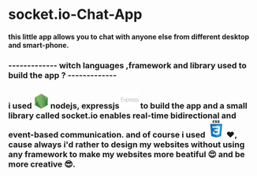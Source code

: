 # socket.io-Chat-App

<h4> this little app allows you to chat with anyone else from different desktop and smart-phone. </h4>
<h3>------------- witch languages ,framework and library used to build the app ? -------------<h3>

<p>
  i used 
  <img src='https://raw.githubusercontent.com/github/explore/80688e429a7d4ef2fca1e82350fe8e3517d3494d/topics/nodejs/nodejs.png' width='30' /> nodejs, expressjs 
  <img src='https://raw.githubusercontent.com/github/explore/80688e429a7d4ef2fca1e82350fe8e3517d3494d/topics/express/express.png' width='35' /> to build the app and a small library called socket.io enables real-time  bidirectional and event-based communication. and of course i used <img src='https://raw.githubusercontent.com/github/explore/80688e429a7d4ef2fca1e82350fe8e3517d3494d/topics/css/css.png' width='35' /> ❤️️, cause always i'd rather to design my websites without using any framework to make my websites more beatiful 😍 and be more creative 😎.
</p>
